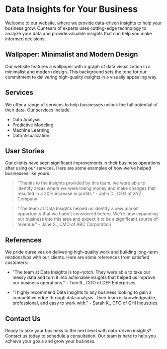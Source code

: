 <!--font:Inter-->

# Data Insights for Your Business

Welcome to our website, where we provide data-driven insights to help your business grow. Our team of experts uses cutting-edge technology to analyze your data and provide valuable insights that can help you make informed decisions.

## Wallpaper: Minimalist and Modern Design

Our website features a wallpaper with a graph of data visualization in a minimalist and modern design. This background sets the tone for our commitment to delivering high-quality insights in a visually appealing way.

## Services

We offer a range of services to help businesses unlock the full potential of their data. Our services include:

- Data Analysis
- Predictive Modeling
- Machine Learning
- Data Visualization

## User Stories

Our clients have seen significant improvements in their business operations after using our services. Here are some examples of how we've helped businesses like yours:

> "Thanks to the insights provided by this team, we were able to identify areas where we were losing money and make changes that resulted in a 20% increase in profits." - John D., CEO of XYZ Company

> "The team at Data Insights helped us identify a new market opportunity that we hadn't considered before. We're now expanding our business into this area and expect it to be a significant source of revenue." - Jane S., CMO of ABC Corporation

## References

We pride ourselves on delivering high-quality work and building long-term relationships with our clients. Here are some references from satisfied customers:

- "The team at Data Insights is top-notch. They were able to take our messy data and turn it into actionable insights that helped us improve our business operations." - Tom R., COO of DEF Enterprises

- "I highly recommend Data Insights to any business looking to gain a competitive edge through data analysis. Their team is knowledgeable, professional, and easy to work with." - Sarah K., CFO of GHI Industries

## Contact Us

Ready to take your business to the next level with data-driven insights? Contact us today to schedule a consultation. Our team is here to help you achieve your goals and grow your business.

<!--

Write me content for website with wallpaper which alt text is:

"A wallpaper with a graph of data visualization, in a minimalist and modern design."

The name/title of the page should not be 1:1 copy of the alt text but rather a real content of the website which is using this wallpaper.

- Use markdown format 
- Start with heading
- Heading should be short and concise
- The content should look like a real website 
- The website should not be about the wallpaper, wallpaper is just a related background
- Heading should be contain work "wallpaper" or "background"
- Include real sections like references, contact, user stories, etc. use things relevant to the page purpose.
- Feel free to use structure like headings, bullets, numbering, blockquotes, paragraphs, horizontal lines, etc.
- You can use formatting like bold or _italic_
- You can include UTF-8 emojis
- Links should be only #hash anchors (and you can refer to the document itself)
- Do not include images


---


# Data Insights for Your Business

Welcome to our website, where we provide data-driven insights to help your business grow. Our team of experts uses cutting-edge technology to analyze your data and provide valuable insights that can help you make informed decisions.

## Wallpaper: Minimalist and Modern Design

Our website features a wallpaper with a graph of data visualization in a minimalist and modern design. This background sets the tone for our commitment to delivering high-quality insights in a visually appealing way.

## Services

We offer a range of services to help businesses unlock the full potential of their data. Our services include:

- Data Analysis
- Predictive Modeling
- Machine Learning
- Data Visualization

## User Stories

Our clients have seen significant improvements in their business operations after using our services. Here are some examples of how we've helped businesses like yours:

> "Thanks to the insights provided by this team, we were able to identify areas where we were losing money and make changes that resulted in a 20% increase in profits." - John D., CEO of XYZ Company

> "The team at Data Insights helped us identify a new market opportunity that we hadn't considered before. We're now expanding our business into this area and expect it to be a significant source of revenue." - Jane S., CMO of ABC Corporation

## References

We pride ourselves on delivering high-quality work and building long-term relationships with our clients. Here are some references from satisfied customers:

- "The team at Data Insights is top-notch. They were able to take our messy data and turn it into actionable insights that helped us improve our business operations." - Tom R., COO of DEF Enterprises

- "I highly recommend Data Insights to any business looking to gain a competitive edge through data analysis. Their team is knowledgeable, professional, and easy to work with." - Sarah K., CFO of GHI Industries

## Contact Us

Ready to take your business to the next level with data-driven insights? Contact us today to schedule a consultation. Our team is here to help you achieve your goals and grow your business.

-->

